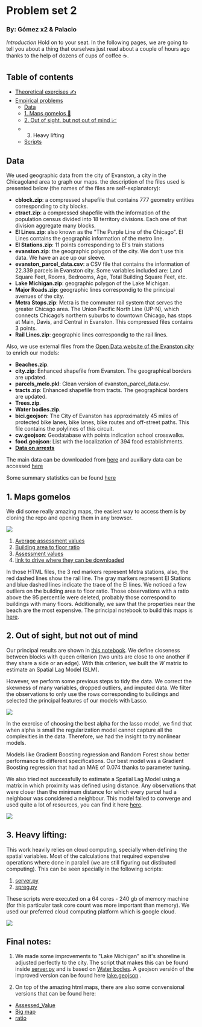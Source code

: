 # Problem set 2 
### By: Gómez x2 & Palacio

*Introduction* Hold on to your seat. In the following pages, we are going to tell you about a thing that ourselves just read about a couple of hours ago thanks to the help of dozens of cups of coffee ☕.

## Table of contents

- [Theoretical exercises ✍️](Document/)
- [Empirical problems](empiricos/)
  - [Data](#data)
  - [1. Maps gomelos 📍](#1-maps-gomelos)
  - [2. Out of sight, but not out of mind 📈](#2-out-of-sight-but-not-out-of-mind)
  - 3. Heavy lifting
  - [Scripts](empiricos/)

## Data
We used geographic data from the city of Evanston, a city in the Chicagoland area to graph our maps. the description of the files used is presented below (the names of the files are self-explanatory):
* **cblock.zip**: a compressed shapefile that contains 777 geometry entities corresponding to city blocks.
* **ctract.zip**: a compressed shapefile with the information of the population census divided into 18 territory divisions. Each one of that division aggregate many blocks.
* **El Lines.zip**: also known as the "The Purple Line of the Chicago". El Lines contains the geographic information of the metro line.
* **El Stations.zip**: 11 points corresponding to El's train stations
* **evanston.zip**: the geographic polygon of the city. We don't use this data. We have an ace up our sleeve. 
* **evanston_parcel_data.csv**: a CSV file that contains the information of 22.339 parcels in Evanston city. Some variables included are: Land Square Feet, Rooms, Bedrooms, Age, Total Building Square Feet, etc. 
* **Lake Michigan.zip**: geographic polygon of the Lake Michigan.
* **Major Roads.zip**: geographic lines correspondig to the principal avenues of the city. 
* **Metra Stops.zip**: Metra is the commuter rail system that serves the greater Chicago area. The Union Pacific North Line (UP-N), which connects Chicago’s northern suburbs to downtown Chicago, has stops at Main, Davis, and Central in Evanston. This compressed files contains 3 points.
* **Rail Lines.zip**: geographic lines correspondig to the rail lines. 

Also, we use external files from the [Open Data website of the Evanston city](data.cityofevanston.org) to enrich our models:
* **Beaches.zip**.
* **city.zip**: Enhanced shapefile from Evanston. The geographical borders are updated.
* **parcels_melo.pkl**: Clean version of evanston_parcel_data.csv.
* **tracts.zip**: Enhanced shapefile from tracts. The geographical borders are updated.
* **Trees.zip**.
* **Water bodies.zip**.
* **bici.geojson**: The City of Evanston has approximately 45 miles of protected bike lanes, bike lanes, bike routes and off-street paths. This file contains the polylines of this circuit.
* **cw.geojson**: Geodatabase with points indication school crosswalks.
* **food.geojson**: List with the localization of 394 food establishments.
* [**Data on arrests**](https://data.cityofevanston.org/resource/25em-v4fn.geojson)

The main data can be downloaded from [here](https://github.com/ECON-4676-UNIANDES/Problem_Sets/tree/master/Problem_Set2/data) and auxiliary data can be accessed [here](empiricos/aux_data/)


Some summary statistics can be found [here](empiricos/Analisis_preliminar.ipynb) 

## 1. Maps gomelos

We did some really amazing maps, the easiest way to access them is by cloning the repo and opening them in any browser.


![](./media/maps.png)


1. [Average assessment values](empiricos/Outputs/Average_assessment_values.html)
2. [Building area to floor ratio](empiricos/Outputs/Building_area_to_floor_ratio.html)
3. [Assessment values](empiricos/Outputs/Assessment_values.html)
4. [link to drive where they can be downloaded](https://drive.google.com/drive/folders/1usNDWGDaZh-vdz_O9Z8GbanekB48U3_3?usp=sharing)

In those HTML files, the 3 red markers represent Metra stations, also, the red dashed lines show the rail line. The gray markers represent El Stations and blue dashed lines indicate the trace of the El lines. We noticed a few outliers on the building area to floor ratio. Those observations with a ratio above the 95 percentile were deleted, probably those correspond to buildings with many floors. Additionally, we saw that the properties near the beach are the most expensive. The principal notebook to build this maps is [here](empiricos/Mapas_interactivos.ipynb). 

## 2. Out of sight, but not out of mind

Our principal results are shown in [this notebook](./empiricos/modelos_chingones.ipynb). We define closeness between blocks with queen criterion (two units are close to one another if they share a side or an edge). With this criterion, we built the $W$ matrix to estimate an Spatial Lag Model (SLM).


However, we perform some previous steps to tidy the data. We correct the skewness of many variables, dropped outliers, and imputed data. We filter the observations to only use the rows corresponding to buildings and selected the principal features of our models with Lasso.

![](./media/line.jpeg)

In the exercise of choosing the best alpha for the lasso model, we find that when alpha is small the regularization model cannot capture all the complexities in the data. Therefore, we had the insight to try nonlinear models.

Models like Gradient Boosting regression and Random Forest show better performance to different specifications. Our best model was a Gradient Boosting regression that had an MAE of 0.074 thanks to parameter tuning.

We also tried not successfully to estimate a Spatial Lag Model using a matrix in which proximity was defined using distance. Any observations that were closer than the minimum distance for which every parcel had a neighbour was considered a neighbour. This model failed to converge and used quite a lot of resources, you can find it here [here](empiricos/spreg_1.py).

![](./media/scatter.jpeg)

## 3. Heavy lifting: 

This work heavily relies on cloud computing, specially when defining the spatial variables. Most of the calculations that required expensive operations where done in paralell (we are still figuring out distibuted computing). This can be seen specially in the following scripts: 

1. [server.py](./empiricos/server.py) 
2. [spreg.py](./empiricos/spreg.py) 

These scripts were executed on a 64 cores - 240 gb of memory machine (for this particular task core count was more important than memory). We used our preferred cloud computing platform which is google cloud.

![](./media/scs.jpeg)


## Final notes: 

1. We made some improvements to "Lake Michigan" so it's shoreline is adjusted perfectly to the city. The script that makes this can be found inside [server.py](./empiricos/server.py) and is based on [Water bodies](https://data.cityofevanston.org/Information-Technology-includes-maps-geospatial-da/Water-bodies/fdqb-ycz3). A geojson versión of the improved version can be found here [lake.geojson](./empiricos/Outputs/lake.geojson) . 

2. On top of the amazing html maps, there are also some convensional versions that can be found here:
  - [Assessed_Value](empiricos/Outputs/Assessed%20Value.png) 
  - [Big map](empiricos/Outputs/graph_1.png)
  - [ratio](empiricos/Outputs/ratio.png) 
  
  
  
  

